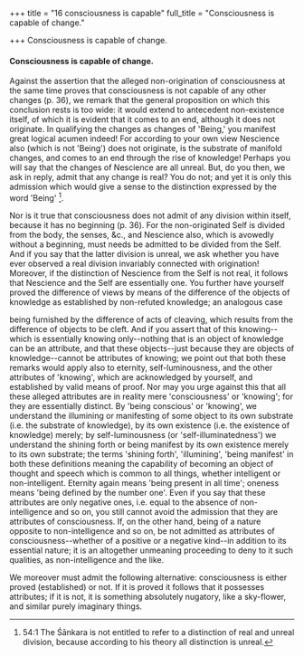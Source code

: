 +++
title = "16 consciousness is capable"
full_title = "Consciousness is capable of change."

+++
Consciousness is capable of change.

#### Consciousness is capable of change.

Against the assertion that the alleged non-origination of consciousness at the same time proves that consciousness is not capable of any other changes (p. 36), we remark that the general proposition on which this conclusion rests is too wide: it would extend to antecedent non-existence itself, of which it is evident that it comes to an end, although it does not originate. In qualifying the changes as changes of 'Being,' you manifest great logical acumen indeed! For according to your own view Nescience also (which is not 'Being') does not originate, is the substrate of manifold changes, and comes to an end through the rise of knowledge! Perhaps you will say that the changes of Nescience are all unreal. But, do you then, we ask in reply, admit that any change is real? You do not; and yet it is only this admission which would give a sense to the distinction expressed by the word 'Being' [^fn_11].

[^fn_11]: 54:1 The Śānkara is not entitled to refer to a distinction of real and unreal division, because according to his theory all distinction is unreal.

Nor is it true that consciousness does not admit of any division within itself, because it has no beginning (p. 36). For the non-originated Self is divided from the body, the senses, &c., and Nescience also, which is avowedly without a beginning, must needs be admitted to be divided from the Self. And if you say that the latter division is unreal, we ask whether you have ever observed a real division invariably connected with origination! Moreover, if the distinction of Nescience from the Self is not real, it follows that Nescience and the Self are essentially one. You further have yourself proved the difference of views by means of the difference of the objects of knowledge as established by non-refuted knowledge; an analogous case

being furnished by the difference of acts of cleaving, which results from the difference of objects to be cleft. And if you assert that of this knowing--which is essentially knowing only--nothing that is an object of knowledge can be an attribute, and that these objects--just because they are objects of knowledge--cannot be attributes of knowing; we point out that both these remarks would apply also to eternity, self-luminousness, and the other attributes of 'knowing', which are acknowledged by yourself, and established by valid means of proof. Nor may you urge against this that all these alleged attributes are in reality mere 'consciousness' or 'knowing'; for they are essentially distinct. By 'being conscious' or 'knowing', we understand the illumining or manifesting of some object to its own substrate (i.e. the substrate of knowledge), by its own existence (i.e. the existence of knowledge) merely; by self-luminousness (or 'self-illuminatedness') we understand the shining forth or being manifest by its own existence merely to its own substrate; the terms 'shining forth', 'illumining', 'being manifest' in both these definitions meaning the capability of becoming an object of thought and speech which is common to all things, whether intelligent or non-intelligent. Eternity again means 'being present in all time'; oneness means 'being defined by the number one'. Even if you say that these attributes are only negative ones, i.e. equal to the absence of non-intelligence and so on, you still cannot avoid the admission that they are attributes of consciousness. If, on the other hand, being of a nature opposite to non-intelligence and so on, be not admitted as attributes of consciousness--whether of a positive or a negative kind--in addition to its essential nature; it is an altogether unmeaning proceeding to deny to it such qualities, as non-intelligence and the like.

We moreover must admit the following alternative: consciousness is either proved (established) or not. If it is proved it follows that it possesses attributes; if it is not, it is something absolutely nugatory, like a sky-flower, and similar purely imaginary things.

